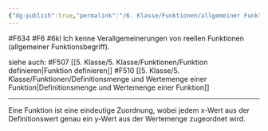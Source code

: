 ```yaml
---
{"dg-publish":true,"permalink":"/6. Klasse/Funktionen/allgemeiner Funktionsbegriff/"}
---
```


#F634 #F6 #6kl
Ich kenne Verallgemeinerungen von reellen Funktionen (allgemeiner Funktionsbegriff).

siehe auch:
#F507 [[5. Klasse/5. Klasse/Funktionen/Funktion definieren\|Funktion definieren]]
#F510 [[5. Klasse/5. Klasse/Funktionen/Definitionsmenge und Wertemenge einer Funktion\|Definitionsmenge und Wertemenge einer Funktion]]

___
Eine Funktion ist eine eindeutige Zuordnung, wobei jedem x-Wert aus der Definitionswert genau ein y-Wert aus der Wertemenge zugeordnet wird.
